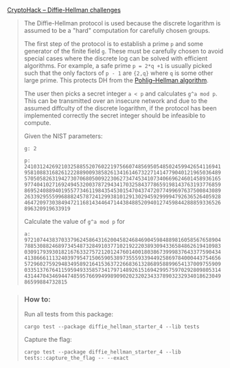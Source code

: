 [CryptoHack – Diffie-Hellman challenges](https://cryptohack.org/challenges/diffie-hellman/)

> The Diffie-Hellman protocol is used because the discrete logarithm is assumed to be a "hard" computation for carefully chosen groups.
>
> The first step of the protocol is to establish a prime `p` and some generator of the finite field `g`. These must be carefully chosen to avoid special cases where the discrete log can be solved with efficient algorithms. For example, a safe prime `p = 2*q +1` is usually picked such that the only factors of `p - 1` are `{2,q}` where `q` is some other large prime. This protects DH from the [Pohlig–Hellman algorithm](https://en.wikipedia.org/wiki/Pohlig%E2%80%93Hellman_algorithm).
>
> The user then picks a secret integer `a < p` and calculates `g^a mod p`. This can be transmitted over an insecure network and due to the assumed diffculty of the discrete logarithm, if the protocol has been implemented correctly the secret integer should be infeasible to compute.
>
> Given the NIST parameters:
>
> `g: 2`
>
> `p: 2410312426921032588552076022197566074856950548502459942654116941958108831682612228890093858261341614673227141477904012196503648957050582631942730706805009223062734745341073406696246014589361659774041027169249453200378729434170325843778659198143763193776859869524088940195577346119843545301547043747207749969763750084308926339295559968882457872412993810129130294592999947926365264059284647209730384947211681434464714438488520940127459844288859336526896320919633919`
>
> Calculate the value of `g^a mod p` for
>
> `a: 972107443837033796245864316200458246846904598488981605856765890478853088246897345487328491037710219222038930943365848626194109830309179393018216763327572120124760140018038673999837643377590434413866611132403979547150659053897355593394492586978400044375465657296027592948349589216415363722668361328689588996541370097559090335137676411595949335857341797148926151694299575970292809805314431447043469447485957669949989090202320234337890323293401862304986599884732815`

> ### How to:
> Run all tests from this package:
>
>     cargo test --package diffie_hellman_starter_4 --lib tests
>
> Capture the flag:
>
>     cargo test --package diffie_hellman_starter_4 --lib tests::capture_the_flag -- --exact
